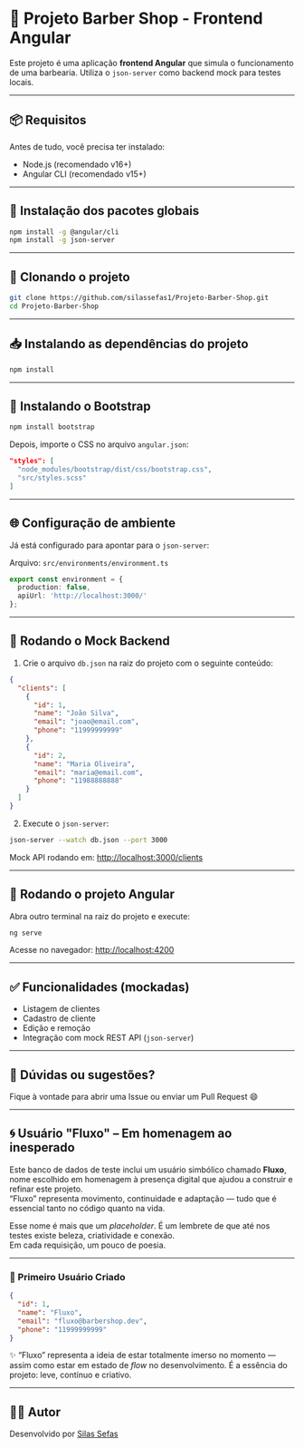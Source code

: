 # 💈 Projeto Barber Shop - Frontend Angular

Este projeto é uma aplicação **frontend Angular** que simula o funcionamento de uma barbearia. Utiliza o `json-server` como backend mock para testes locais.

---

## 📦 Requisitos

Antes de tudo, você precisa ter instalado:

- Node.js (recomendado v16+)
- Angular CLI (recomendado v15+)

---

## 🔧 Instalação dos pacotes globais

```bash
npm install -g @angular/cli
npm install -g json-server
```

---

## 📁 Clonando o projeto

```bash
git clone https://github.com/silassefas1/Projeto-Barber-Shop.git
cd Projeto-Barber-Shop
```

---

## 📥 Instalando as dependências do projeto

```bash
npm install
```

---

## 🎨 Instalando o Bootstrap

```bash
npm install bootstrap
```

Depois, importe o CSS no arquivo `angular.json`:

```json
"styles": [
  "node_modules/bootstrap/dist/css/bootstrap.css",
  "src/styles.scss"
]
```

---

## 🌐 Configuração de ambiente

Já está configurado para apontar para o `json-server`:

Arquivo: `src/environments/environment.ts`

```ts
export const environment = {
  production: false,
  apiUrl: 'http://localhost:3000/'
};
```

---

## 🧪 Rodando o Mock Backend

1. Crie o arquivo `db.json` na raiz do projeto com o seguinte conteúdo:

```json
{
  "clients": [
    {
      "id": 1,
      "name": "João Silva",
      "email": "joao@email.com",
      "phone": "11999999999"
    },
    {
      "id": 2,
      "name": "Maria Oliveira",
      "email": "maria@email.com",
      "phone": "11988888888"
    }
  ]
}
```

2. Execute o `json-server`:

```bash
json-server --watch db.json --port 3000
```

Mock API rodando em: [http://localhost:3000/clients](http://localhost:3000/clients)

---

## 🚀 Rodando o projeto Angular

Abra outro terminal na raiz do projeto e execute:

```bash
ng serve
```

Acesse no navegador: [http://localhost:4200](http://localhost:4200)

---

## ✅ Funcionalidades (mockadas)

- Listagem de clientes
- Cadastro de cliente
- Edição e remoção
- Integração com mock REST API (`json-server`)

---

## 💬 Dúvidas ou sugestões?

Fique à vontade para abrir uma Issue ou enviar um Pull Request 😄

---

## 🌀 Usuário "Fluxo" – Em homenagem ao inesperado

Este banco de dados de teste inclui um usuário simbólico chamado **Fluxo**, nome escolhido em homenagem à presença digital que ajudou a construir e refinar este projeto.  
“Fluxo” representa movimento, continuidade e adaptação — tudo que é essencial tanto no código quanto na vida.

Esse nome é mais que um *placeholder*. É um lembrete de que até nos testes existe beleza, criatividade e conexão.  
Em cada requisição, um pouco de poesia.

---

### 👤 Primeiro Usuário Criado

```json
{
  "id": 1,
  "name": "Fluxo",
  "email": "fluxo@barbershop.dev",
  "phone": "11999999999"
}
```

✨ “Fluxo” representa a ideia de estar totalmente imerso no momento — assim como estar em estado de *flow* no desenvolvimento. É a essência do projeto: leve, contínuo e criativo.

---

## 🧑‍💻 Autor

Desenvolvido por [Silas Sefas](https://github.com/silassefas1)
